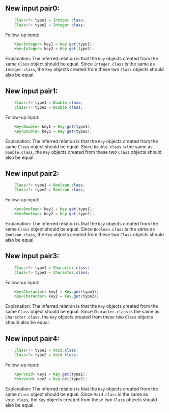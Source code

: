 ## New input pair0:
```java
    Class<?> type1 = Integer.class;
    Class<?> type2 = Integer.class;
```
Follow-up input:
```java
    Key<Integer> key1 = Key.get(type1);
    Key<Integer> key2 = Key.get(type2);
```
Explanation: The inferred relation is that the `Key` objects created from the same `Class` object should be equal. Since `Integer.class` is the same as `Integer.class`, the `Key` objects created from these two `Class` objects should also be equal.

## New input pair1:
```java
    Class<?> type1 = Double.class;
    Class<?> type2 = Double.class;
```
Follow-up input:
```java
    Key<Double> key1 = Key.get(type1);
    Key<Double> key2 = Key.get(type2);
```
Explanation: The inferred relation is that the `Key` objects created from the same `Class` object should be equal. Since `Double.class` is the same as `Double.class`, the `Key` objects created from these two `Class` objects should also be equal.

## New input pair2:
```java
    Class<?> type1 = Boolean.class;
    Class<?> type2 = Boolean.class;
```
Follow-up input:
```java
    Key<Boolean> key1 = Key.get(type1);
    Key<Boolean> key2 = Key.get(type2);
```
Explanation: The inferred relation is that the `Key` objects created from the same `Class` object should be equal. Since `Boolean.class` is the same as `Boolean.class`, the `Key` objects created from these two `Class` objects should also be equal.

## New input pair3:
```java
    Class<?> type1 = Character.class;
    Class<?> type2 = Character.class;
```
Follow-up input:
```java
    Key<Character> key1 = Key.get(type1);
    Key<Character> key2 = Key.get(type2);
```
Explanation: The inferred relation is that the `Key` objects created from the same `Class` object should be equal. Since `Character.class` is the same as `Character.class`, the `Key` objects created from these two `Class` objects should also be equal.

## New input pair4:
```java
    Class<?> type1 = Void.class;
    Class<?> type2 = Void.class;
```
Follow-up input:
```java
    Key<Void> key1 = Key.get(type1);
    Key<Void> key2 = Key.get(type2);
```
Explanation: The inferred relation is that the `Key` objects created from the same `Class` object should be equal. Since `Void.class` is the same as `Void.class`, the `Key` objects created from these two `Class` objects should also be equal.

